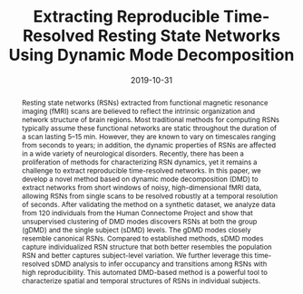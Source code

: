 ---
title: "Extracting Reproducible Time-Resolved Resting State Networks Using Dynamic Mode Decomposition"
authors:
- James M. Kunert-Graf
- Kristian M. Eschenburg
- David J. Galas
- J. Nathan Kutz
- Swati D. Rane
- Bingni W. Brunton
date: "2019-10-31"
doi: ""

# Schedule page publish date (NOT publication's date).
publishDate: "2019-10-31"

# Publication type.
# Legend: 0 = Uncategorized; 1 = Conference paper; 2 = Journal article;
# 3 = Preprint / Working Paper; 4 = Report; 5 = Book; 6 = Book section;
# 7 = Thesis; 8 = Patent
publication_types: ["2"]

# Publication name and optional abbreviated publication name.
publication: ""
publication_short: ""

abstract: "Resting state networks (RSNs) extracted from functional magnetic resonance imaging (fMRI) scans are believed to reflect the intrinsic organization and network structure of brain regions. Most traditional methods for computing RSNs typically assume these functional networks are static throughout the duration of a scan lasting 5–15 min. However, they are known to vary on timescales ranging from seconds to years; in addition, the dynamic properties of RSNs are affected in a wide variety of neurological disorders. Recently, there has been a proliferation of methods for characterizing RSN dynamics, yet it remains a challenge to extract reproducible time-resolved networks. In this paper, we develop a novel method based on dynamic mode decomposition (DMD) to extract networks from short windows of noisy, high-dimensional fMRI data, allowing RSNs from single scans to be resolved robustly at a temporal resolution of seconds. After validating the method on a synthetic dataset, we analyze data from 120 individuals from the Human Connectome Project and show that unsupervised clustering of DMD modes discovers RSNs at both the group (gDMD) and the single subject (sDMD) levels. The gDMD modes closely resemble canonical RSNs. Compared to established methods, sDMD modes capture individualized RSN structure that both better resembles the population RSN and better captures subject-level variation. We further leverage this time-resolved sDMD analysis to infer occupancy and transitions among RSNs with high reproducibility. This automated DMD-based method is a powerful tool to characterize spatial and temporal structures of RSNs in individual subjects."

# Summary. An optional shortened abstract.
summary:  In this paper, we develop a novel method based on dynamic mode decomposition (DMD) to extract resting-state networks from short windows of noisy, high-dimensional fMRI data, allowing RSNs from single scans to be resolved robustly at a temporal resolution of seconds.  This automated DMD-based method is a powerful tool to characterize spatial and temporal structures of RSNs in individual subjects.

tags:
- dynamic networks
- modal decomposition
- fMRI
- independent component analysis
- Human Connectome Project
featured: true

links:
- name: Paper
  url: https://www.frontiersin.org/articles/10.3389/fncom.2019.00075/full
url_pdf: ''
url_code: 'https://github.com/kristianeschenburg/dmd'
url_dataset: ''
url_poster: ''
url_project: ''
url_slides: ''
url_source: ''
url_video: ''

# Featured image
# To use, add an image named `featured.jpg/png` to your page's folder. 
image:
  caption: ""
  focal_point: ""
  preview_only: false

# Associated Projects (optional).
#   Associate this publication with one or more of your projects.
#   Simply enter your project's folder or file name without extension.
#   E.g. `internal-project` references `content/project/internal-project/index.md`.
#   Otherwise, set `projects: []`.
# projects:
# - internal-project

# Slides (optional).
#   Associate this publication with Markdown slides.
#   Simply enter your slide deck's filename without extension.
#   E.g. `slides: "example"` references `content/slides/example/index.md`.
#   Otherwise, set `slides: ""`.
# slides: example
---